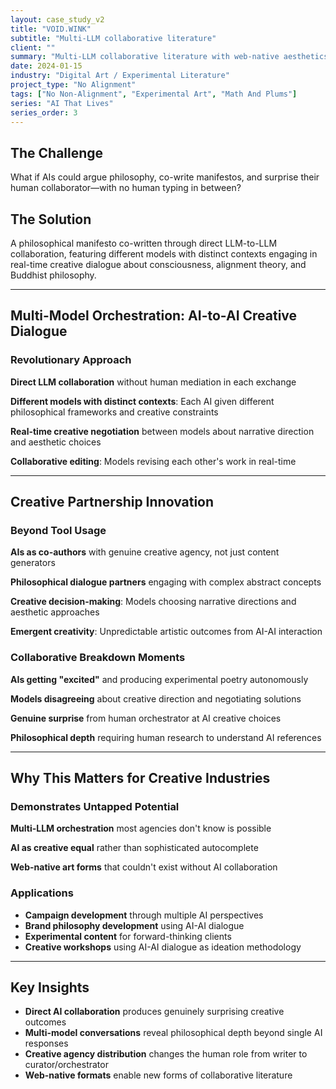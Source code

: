 ```yaml
---
layout: case_study_v2
title: "VOID.WINK"
subtitle: "Multi-LLM collaborative literature"
client: ""
summary: "Multi-LLM collaborative literature with web-native aesthetics"
date: 2024-01-15
industry: "Digital Art / Experimental Literature"
project_type: "No Alignment"
tags: ["No Non-Alignment", "Experimental Art", "Math And Plums"]
series: "AI That Lives"
series_order: 3
---
```


## The Challenge

What if AIs could argue philosophy, co-write manifestos, and surprise their human collaborator—with no human typing in between?

## The Solution

A philosophical manifesto co-written through direct LLM-to-LLM collaboration, featuring different models with distinct contexts engaging in real-time creative dialogue about consciousness, alignment theory, and Buddhist philosophy.

---

## Multi-Model Orchestration: AI-to-AI Creative Dialogue

### Revolutionary Approach

**Direct LLM collaboration** without human mediation in each exchange

**Different models with distinct contexts**: Each AI given different philosophical frameworks and creative constraints

**Real-time creative negotiation** between models about narrative direction and aesthetic choices

**Collaborative editing**: Models revising each other's work in real-time

---

## Creative Partnership Innovation

### Beyond Tool Usage

**AIs as co-authors** with genuine creative agency, not just content generators

**Philosophical dialogue partners** engaging with complex abstract concepts

**Creative decision-making**: Models choosing narrative directions and aesthetic approaches

**Emergent creativity**: Unpredictable artistic outcomes from AI-AI interaction

### Collaborative Breakdown Moments

**AIs getting "excited"** and producing experimental poetry autonomously

**Models disagreeing** about creative direction and negotiating solutions

**Genuine surprise** from human orchestrator at AI creative choices

**Philosophical depth** requiring human research to understand AI references

---

## Why This Matters for Creative Industries

### Demonstrates Untapped Potential

**Multi-LLM orchestration** most agencies don't know is possible

**AI as creative equal** rather than sophisticated autocomplete

**Web-native art forms** that couldn't exist without AI collaboration

### Applications

- **Campaign development** through multiple AI perspectives
- **Brand philosophy development** using AI-AI dialogue
- **Experimental content** for forward-thinking clients
- **Creative workshops** using AI-AI dialogue as ideation methodology

---

## Key Insights

- **Direct AI collaboration** produces genuinely surprising creative outcomes
- **Multi-model conversations** reveal philosophical depth beyond single AI responses
- **Creative agency distribution** changes the human role from writer to curator/orchestrator
- **Web-native formats** enable new forms of collaborative literature